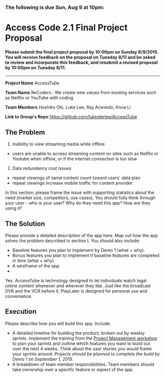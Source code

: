 

### The following is due Sun, Aug 9 at 10pm:  


# Access Code 2.1 Final Project Proposal

#### Please submit the final project proposal by 10:00pm on Sunday 8/9/2015. You will receive feedback on the proposal on Tuesday 8/11 and be asked to review and incorporate this feedback, and resubmit a revised proposal by 10:00pm on Tuesday 8/11.
---

**Project Name**  AccessTube

**Team Name**  ReCoders : We create new values from existing services such as Netflix or YouTube with coding

**Team Members**  Hoshiko Oki, Luke Lee, Ray Acevedo, Anna Li

**Link to Group's Repo** https://github.com/lukesterlee/AccessTube

## The Problem 

1. Inability to view streaming media while offline
  *  users are unable to access streaming content on sites such as Netflix or Youtube when offline, or if the internet connection is too slow 


2. Data redundancy cost issues
  *  repeat viewings of same content count toward users' data plan
  *  repeat viewings increase mobile traffic for content provider



In this section, please frame the issue with supporting statistics about the need (market size, competitors, use cases). You should fully think through your user - who is your user? Why do they need this app? How are they using it?   

## The Solution 
Please provide a detailed description of the app here. Map out how the app solves the problem described in section I. You should also include:
  *  Baseline features you plan to implement by Demo 1 (what + why).
  *  Bonus features you plan to implement if baseline features are completed in time (what + why).
  *  A wireframe of the app. 
  *  
  

Yes. AccessTube is technology designed to let individuals watch legal online content whenever and wherever they like. Just like the broadcast DVR and the VCR before it, PlayLater is designed for personal use and convenience.

## Execution
Please describe how you will build this app. Include: 
  *  A detailed timeline for building the product, broken out by weekly sprints. Implement the training from the [Project Management workshop](https://github.com/accesscode-2-1/unit-3/blob/master/lessons/16_ProjectManagement.md) to plan your sprints and outline which features you want to build out over the next 4 weeks. Think about the user stories you would frame your sprints around. *Projects should be planned to complete the build by Demo 1 on September 1, 2015.*  
  *  A breakdown of team member responsibilities. Team members should take ownership over a specific feature or aspect of the app.   



